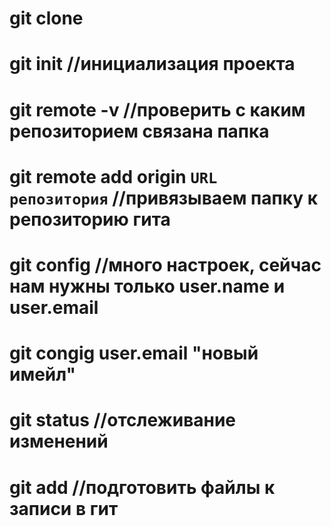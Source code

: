 # git clone

# git init //инициализация проекта
# git remote -v //проверить с каким репозиторием связана папка
# git remote add origin `URL репозитория` //привязываем папку к репозиторию гита
# git config //много настроек, сейчас нам нужны только user.name и user.email
# git congig user.email "новый имейл"
# git status //отслеживание изменений
# git add //подготовить файлы к записи в гит

